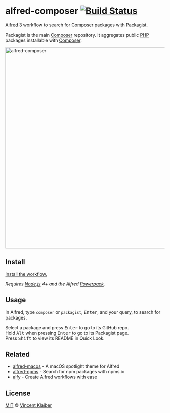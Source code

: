 # alfred-composer [![Build Status](https://travis-ci.org/sindresorhus/alfred-npms.svg?branch=master)](https://travis-ci.org/sindresorhus/alfred-npms)

[Alfred 3](https://www.alfredapp.com) workflow to search for [Composer](https://getcomposer.org/) packages with [Packagist](https://packagist.org/).

Packagist is the main [Composer](https://getcomposer.org/) repository. It aggregates public [PHP](https://secure.php.net/) packages installable with [Composer](https://getcomposer.org/).

<img alt="alfred-composer" src="https://cloud.githubusercontent.com/assets/499192/18121666/f3238bfa-6f65-11e6-8be9-2b3ad0b5100d.png" width="634">

## Install

[Install the workflow.](https://github.com/vinkla/alfred-composer/releases/download/1.0.0/composer.alfredworkflow)

*Requires [Node.js](https://nodejs.org) 4+ and the Alfred [Powerpack](https://www.alfredapp.com/powerpack/).*


## Usage

In Alfred, type `composer` or `packagist`, <kbd>Enter</kbd>, and your query, to search for packages.

Select a package and press <kbd>Enter</kbd> to go to its GitHub repo.<br>
Hold <kbd>Alt</kbd> when pressing <kbd>Enter</kbd> to go to its Packagist page.<br>
Press <kbd>Shift</kbd> to view its README in Quick Look.


## Related

- [alfred-macos](https://github.com/vinkla/alfred-macos) - A macOS spotlight theme for Alfred
- [alfred-npms](https://github.com/sindresorhus/alfred-npms) - Search for npm packages with npms.io
- [alfy](https://github.com/sindresorhus/alfy) - Create Alfred workflows with ease


## License

[MIT](LICENSE) © [Vincent Klaiber](https://vinkla.com)
